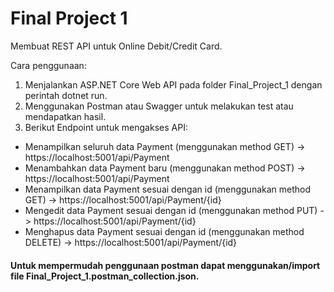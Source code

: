 
# Final Project 1

Membuat REST API untuk Online Debit/Credit Card.

Cara penggunaan:

1. Menjalankan ASP.NET Core Web API pada folder Final_Project_1 dengan perintah dotnet run.
2. Menggunakan Postman atau Swagger untuk melakukan test atau mendapatkan hasil.
3. Berikut Endpoint untuk mengakses API:
* Menampilkan seluruh data Payment (menggunakan method GET) -> https://localhost:5001/api/Payment
* Menambahkan data Payment baru (menggunakan method POST) -> https://localhost:5001/api/Payment
* Menampilkan data Payment sesuai dengan id (menggunakan method GET) -> https://localhost:5001/api/Payment/{id}
* Mengedit data Payment sesuai dengan id (menggunakan method PUT) -> https://localhost:5001/api/Payment/{id}
* Menghapus data Payment sesuai dengan id (menggunakan method DELETE) -> https://localhost:5001/api/Payment/{id}

#### Untuk mempermudah penggunaan postman dapat menggunakan/import file Final_Project_1.postman_collection.json.
